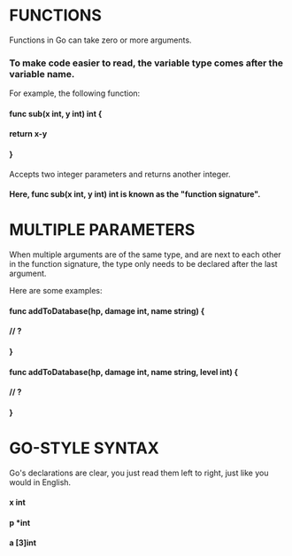 # FUNCTIONS

Functions in Go can take zero or more arguments.

### To make code easier to read, the variable type comes after the variable name.

For example, the following function:

#### func sub(x int, y int) int {
####  return x-y
#### } 

Accepts two integer parameters and returns another integer.

#### Here, func sub(x int, y int) int is known as the "function signature".

# MULTIPLE PARAMETERS

When multiple arguments are of the same type, and are next to each other in the function signature, the type only needs to be declared after the last argument.

Here are some examples:

#### func addToDatabase(hp, damage int, name string) {
####  // ?
#### }

#### func addToDatabase(hp, damage int, name string, level int) {
####  // ?
#### }

# GO-STYLE SYNTAX

Go's declarations are clear, you just read them left to right, just like you would in English.

#### x int
#### p *int
#### a [3]int